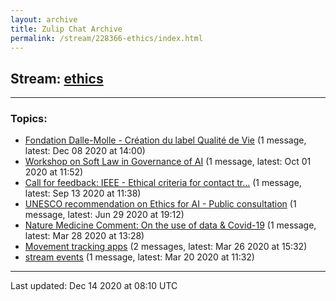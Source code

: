 ```yaml
---
layout: archive
title: Zulip Chat Archive
permalink: /stream/228366-ethics/index.html
---
```


## Stream: [ethics](https://claire4ai.github.io/archive/stream/228366-ethics/index.html)
---

### Topics:

* [Fondation Dalle-Molle - Création du label Qualité de Vie](topic/Fondation.20Dalle-Molle.20-.20Cr.C3.A9ation.20du.20label.20Qualit.C3.A9.20de.20Vie.html) (1 message, latest: Dec 08 2020 at 14:00)
* [Workshop on Soft Law in Governance of AI](topic/Workshop.20on.20Soft.20Law.20in.20Governance.20of.20AI.html) (1 message, latest: Oct 01 2020 at 11:52)
* [Call for feedback: IEEE - Ethical criteria for contact tr...](topic/Call.20for.20feedback.3A.20IEEE.20-.20Ethical.20criteria.20for.20contact.20tr.2E.2E.2E.html) (1 message, latest: Sep 13 2020 at 11:38)
* [UNESCO recommendation on Ethics for AI - Public consultation](topic/UNESCO.20recommendation.20on.20Ethics.20for.20AI.20-.20Public.20consultation.html) (1 message, latest: Jun 29 2020 at 19:12)
* [Nature Medicine Comment: On the use of data & Covid-19](topic/Nature.20Medicine.20Comment.3A.20On.20the.20use.20of.20data.20.26.20Covid-19.html) (1 message, latest: Mar 28 2020 at 13:28)
* [Movement tracking apps](topic/Movement.20tracking.20apps.html) (2 messages, latest: Mar 26 2020 at 15:32)
* [stream events](topic/stream.20events.html) (1 message, latest: Mar 20 2020 at 11:32)

<hr><p>Last updated: Dec 14 2020 at 08:10 UTC</p>